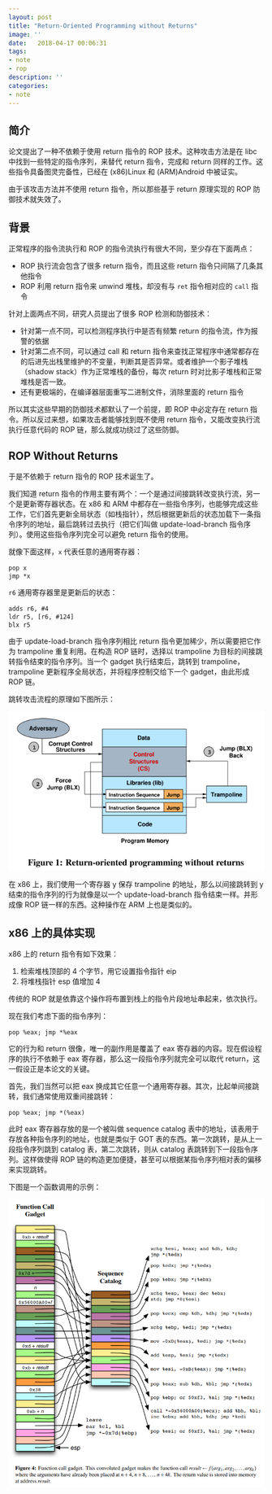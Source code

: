 ```yaml
---
layout: post
title: "Return-Oriented Programming without Returns"
image: ''
date:   2018-04-17 00:06:31
tags:
- note
- rop
description: ''
categories:
- note
---
```



## 简介
论文提出了一种不依赖于使用 return 指令的 ROP 技术。这种攻击方法是在 libc 中找到一些特定的指令序列，来替代 return 指令，完成和 return 同样的工作。这些指令具备图灵完备性，已经在 (x86)Linux 和 (ARM)Android 中被证实。

由于该攻击方法并不使用 return 指令，所以那些基于 return 原理实现的 ROP 防御技术就失效了。


## 背景
正常程序的指令流执行和 ROP 的指令流执行有很大不同，至少存在下面两点：
- ROP 执行流会包含了很多 return 指令，而且这些 return 指令只间隔了几条其他指令
- ROP 利用 return 指令来 unwind 堆栈，却没有与 `ret` 指令相对应的 `call` 指令

针对上面两点不同，研究人员提出了很多 ROP 检测和防御技术：
- 针对第一点不同，可以检测程序执行中是否有频繁 return 的指令流，作为报警的依据
- 针对第二点不同，可以通过 call 和 return 指令来查找正常程序中通常都存在的后进先出栈里维护的不变量，判断其是否异常。或者维护一个影子堆栈（shadow stack）作为正常堆栈的备份，每次 return 时对比影子堆栈和正常堆栈是否一致。
- 还有更极端的，在编译器层面重写二进制文件，消除里面的 return 指令

所以其实这些早期的防御技术都默认了一个前提，即 ROP 中必定存在 return 指令。所以反过来想，如果攻击者能够找到既不使用 return 指令，又能改变执行流执行任意代码的 ROP 链，那么就成功绕过了这些防御。


## ROP Without Returns
于是不依赖于 return 指令的 ROP 技术诞生了。

我们知道 return 指令的作用主要有两个：一个是通过间接跳转改变执行流，另一个是更新寄存器状态。在 x86 和 ARM 中都存在一些指令序列，也能够完成这些工作，它们首先更新全局状态（如栈指针），然后根据更新后的状态加载下一条指令序列的地址，最后跳转过去执行（把它们叫做 update-load-branch 指令序列）。使用这些指令序列完全可以避免 return 指令的使用。

就像下面这样，`x` 代表任意的通用寄存器：
```
pop x
jmp *x
```
`r6` 通用寄存器里是更新后的状态：
```
adds r6, #4
ldr r5, [r6, #124]
blx r5
```

由于 update-load-branch 指令序列相比 return 指令更加稀少，所以需要把它作为 trampoline 重复利用。在构造 ROP 链时，选择以 trampoline 为目标的间接跳转指令结束的指令序列。当一个 gadget 执行结束后，跳转到 trampoline，trampoline 更新程序全局状态，并将程序控制交给下一个 gadget，由此形成 ROP 链。

跳转攻击流程的原理如下图所示：

![](/post_pic/2018-04-17-rop_without_ret/rop_ret.png)

在 x86 上，我们使用一个寄存器 y 保存 trampoline 的地址，那么以间接跳转到 y 结束的指令序列的行为就像是以一个 update-load-branch 指令结束一样。并形成像 ROP 链一样的东西。这种操作在 ARM 上也是类似的。


## x86 上的具体实现
x86 上的 return 指令有如下效果：
1. 检索堆栈顶部的 4 个字节，用它设置指令指针 eip
2. 将堆栈指针 esp 值增加 4

传统的 ROP 就是依靠这个操作将布置到栈上的指令片段地址串起来，依次执行。

现在我们考虑下面的指令序列：
```
pop %eax; jmp *%eax
```
它的行为和 return 很像，唯一的副作用是覆盖了 eax 寄存器的内容。现在假设程序的执行不依赖于 eax 寄存器，那么这一段指令序列就完全可以取代 return，这一假设正是本论文的关键。

首先，我们当然可以把 eax 换成其它任意一个通用寄存器。其次，比起单间接跳转，我们通常使用双重间接跳转：
```
pop %eax; jmp *(%eax)
```
此时 eax 寄存器存放的是一个被叫做 sequence catalog 表中的地址，该表用于存放各种指令序列的地址，也就是类似于 GOT 表的东西。第一次跳转，是从上一段指令序列跳到 catalog 表，第二次跳转，则从 catalog 表跳转到下一段指令序列。这样做使得 ROP 链的构造更加便捷，甚至可以根据某指令序列相对表的偏移来实现跳转。

下图是一个函数调用的示例：

![](/post_pic/2018-04-17-rop_without_ret/function.png)
